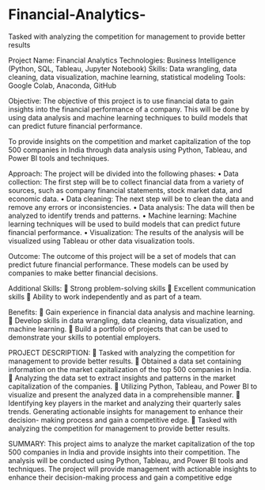 # Financial-Analytics-
Tasked with analyzing the competition for management to provide better results


Project Name: Financial Analytics
Technologies: Business Intelligence (Python, SQL, Tableau, Jupyter Notebook)
Skills: Data wrangling, data cleaning, data visualization, machine learning, statistical modeling
Tools: Google Colab, Anaconda, GitHub

Objective: The objective of this project is to use financial data to gain insights into the financial performance of a company. This will be done by using data analysis and machine learning techniques to build models that can predict future financial performance.

To provide insights on the competition and market capitalization of the top 500 companies in India through data analysis using Python, Tableau, and Power BI tools and techniques.

Approach: 
The project will be divided into the following phases:
    •   	Data collection: The first step will be to collect financial data from a variety of sources, such as company financial statements, stock market data, and 
          economic data.
   •	    Data cleaning: The next step will be to clean the data and remove any errors or inconsistencies.
   •	    Data analysis: The data will then be analyzed to identify trends and patterns.
   •	    Machine learning: Machine learning techniques will be used to build models that can predict future financial performance.
   •	    Visualization: The results of the analysis will be visualized using Tableau or other data visualization tools.

Outcome: 
The outcome of this project will be a set of models that can predict future financial performance. These models can be used by companies to make better financial decisions.

Additional Skills:
     	    Strong problem-solving skills
          	Excellent communication skills
     	    Ability to work independently and as part of a team.

Benefits:
        	Gain experience in financial data analysis and machine learning.
     	  Develop skills in data wrangling, data cleaning, data visualization, and machine learning.
     	  Build a portfolio of projects that can be used to demonstrate your skills to potential employers.

     
PROJECT DESCRIPTION:
     	    Tasked with analyzing the competition for management to provide better results.
     	    Obtained a data set containing information on the market capitalization of the top 500 companies in India.
         	Analyzing the data set to extract insights and patterns in the market capitalization of the companies.
     	    Utilizing Python, Tableau, and Power BI to visualize and present the analyzed data in a comprehensible manner.
     	    Identifying key players in the market and analyzing their quarterly sales trends. Generating actionable insights for management to enhance their decision- 
            making process and gain a competitive edge.
     	    Tasked with analyzing the competition for management to provide better results.
     
SUMMARY: 
This project aims to analyze the market capitalization of the top 500 companies in India and provide insights into their competition. The analysis will be conducted using Python, Tableau, and Power BI tools and techniques. The project will provide management with actionable insights to enhance their decision-making process and gain a competitive edge

